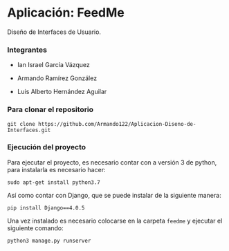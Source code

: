 # Aplicación: FeedMe

Diseño de Interfaces de Usuario.

### Integrantes

- Ian Israel García Vázquez

- Armando Ramírez González

- Luis Alberto Hernández Aguilar

### Para clonar el repositorio

```
git clone https://github.com/Armando122/Aplicacion-Diseno-de-Interfaces.git
```

### Ejecución del proyecto

Para ejecutar el proyecto, es necesario contar con a versión 3 de python, para instalarla es necesario hacer:

```
sudo apt-get install python3.7
```

Así como contar con Django, que se puede instalar de la siguiente manera: 

```
pip install Django==4.0.5
```

Una vez instalado es necesario colocarse en la carpeta `feedme` y ejecutar el siguiente comando:

```
python3 manage.py runserver
```
